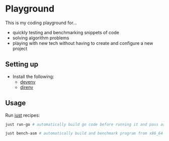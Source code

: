 # Playground

This is my coding playground for...

- quickly testing and benchmarking snippets of code
- solving algorithm problems
- playing with new tech without having to create and configure a new project

## Setting up

- Install the following:
  - [devenv](https://devenv.sh/getting-started)
  - [direnv](https://devenv.sh/automatic-shell-activation)

## Usage

Run [just](https://github.com/casey/just) recipes:

```bash
just run-go # automatically build go code before running it and pass arguments from input.txt
```

```bash
just bench-asm # automatically build and benchmark program from x86_64 assembly using yasm and hyperfine
```

